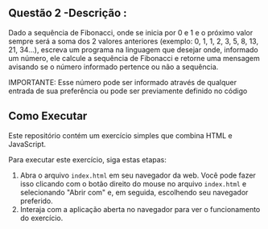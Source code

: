## Questão 2 -Descrição :

  Dado a sequência de Fibonacci, onde se inicia por 0 e 1 e o próximo valor sempre será a soma dos 2 valores anteriores (exemplo: 0, 1, 1, 2, 3, 5, 8, 13, 21, 34...), escreva um programa na linguagem que desejar onde, informado um número, ele calcule a sequência de Fibonacci e retorne uma mensagem avisando se o número informado pertence ou não a sequência.

IMPORTANTE:
Esse número pode ser informado através de qualquer entrada de sua preferência ou pode ser previamente definido no código

## Como Executar
Este repositório contém um exercício simples que combina HTML e JavaScript.

Para executar este exercício, siga estas etapas:
1. Abra o arquivo `index.html` em seu navegador da web. Você pode fazer isso clicando com o botão direito do mouse no arquivo `index.html` e selecionando "Abrir com" e, em seguida, escolhendo seu navegador preferido.
2. Interaja com a aplicação aberta no navegador para ver o funcionamento do exercício.
